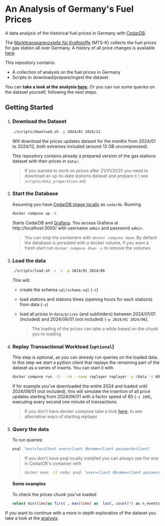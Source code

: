 # An Analysis of Germany's Fuel Prices

A data analysis of the historical fuel prices in Germany with [CedarDB](https://cedardb.com).

The [Markttransparenzstelle für Kraftstoffe](https://www.bundeskartellamt.de/DE/Aufgaben/MarkttransparenzstelleFuerKraftstoffe/MTS-K_Infotext/mts-k_node.html) (MTS-K) collects the fuel prices for gas station all over Germany. A history of all price changes is available [here](https://dev.azure.com/tankerkoenig/tankerkoenig-data). 

This repository contains:

- A collection of analysis on the fuel prices in Germany
- Scripts to download/prepare/ingest the dataset

You can **take a look at the analysis [here](https://ludof63.github.io/MTSK-analysis/analysis/).** Or you can run some queries on the dataset yourself, following the next steps.

## Getting Started

1. ### Download the Dataset

   ```bash
   ./scripts/download.sh -p 2024/01 2024/12
   ```

   Will download the prices updates dataset for the months from 2024/01 to 2024/12, both extremes included (around 13 GB uncompressed). 

   This repository contains already a prepared version of the gas stations dataset with their prices in `data/`. 

   > If you wanted to work on prices after 21/01/2025 you need to download an up-to-date stations dataset and prepare it ( see `scripts/data_preparation.md`).

2. ### Start the Database

   Assuming you have [CedarDB image locally](https://cedardb.com/docs/getting_started/running_docker_image/) as `cedardb`. Running

   ```bash
   docker compose up -d
   ```

   Starts CedarDB and [Grafana](https://grafana.com/). You access Grafana at http://localhost:3000/ with username `admin` and password `admin`.

   > You can stop the containers with `docker compose down`. By default the database is persisted with a docker volume, if you want a fresh start run `docker compose down -v` to remove the volumes

3. ### Load the data

   ```bash
   ./scripts/load.sh -c -s -p 2024/01 2024/06
   ```

   This will:

   - create the schema `sql/schema.sql` (`-c`)

   - load stations and stations times (opening hours for each stations) from data (`-s`)

   - load all prices in `data/prices` (and subfolders) between 2024/01/01 (included) and 2024/06/01 (not included) (`-p 2024/01 2024/06`).

     >  The loading of the prices can take a while based on the chunk you're loading

4. ### Replay Transactional Workload (`optional`)

   This step is optional, as you can already run queries on the loaded data. In this step we start a python client that replays the remaining part of the dataset as a series of inserts. You can start it with

   ```bash
   docker compose run -it --rm --name replayer replayer -p /data -s 60
   ```

   If for example you've downloaded the entire 2024 and loaded until 2024/06/01 (not included), this will simulate the insertion of all price updates starting from 2024/06/01 with a factor speed of 60 (`-s 100`), executing every second one minute of transactions.

   > If you don't have docker compose take a look [here](scripts/replay/README.md), to see alternative ways of starting replayer 

5. ### Query the data

   To run queries:

   ```bash
   psql 'host=localhost user=client dbname=client password=client'
   ```

   > If you don't have psql locally installed you can always use the one in CedarDB's container with
   >
   > ```bash
   > docker exec -it cedar psql 'user=client dbname=client password=client'
   > ```

   #### Some examples

   To check the prices chunk you've loaded:

   ```sql
   select min(time)as first , max(time) as  last, count(*) as n_events from prices;
   ```





If you want to continue with a more in depth exploration of the dataset you take a look at the [analysis](https://ludof63.github.io/MTSK-analysis/analysis/).

